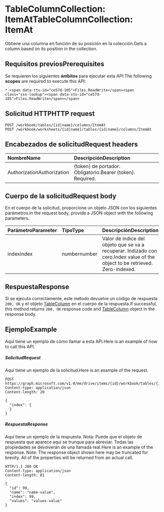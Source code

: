 # <a name="tablecolumncollection-itemat"></a><span data-ttu-id="ce57d-101">TableColumnCollection: ItemAt</span><span class="sxs-lookup"><span data-stu-id="ce57d-101">TableColumnCollection: ItemAt</span></span>

<span data-ttu-id="ce57d-102">Obtiene una columna en función de su posición en la colección.</span><span class="sxs-lookup"><span data-stu-id="ce57d-102">Gets a column based on its position in the collection.</span></span>
## <a name="prerequisites"></a><span data-ttu-id="ce57d-103">Requisitos previos</span><span class="sxs-lookup"><span data-stu-id="ce57d-103">Prerequisites</span></span>
<span data-ttu-id="ce57d-104">Se requieren los siguientes **ámbitos** para ejecutar esta API:</span><span class="sxs-lookup"><span data-stu-id="ce57d-104">The following **scopes** are required to execute this API:</span></span> 

    * <span data-ttu-id="ce57d-105">Files.ReadWrite</span><span class="sxs-lookup"><span data-stu-id="ce57d-105">Files.ReadWrite</span></span>

## <a name="http-request"></a><span data-ttu-id="ce57d-106">Solicitud HTTP</span><span class="sxs-lookup"><span data-stu-id="ce57d-106">HTTP request</span></span>
<!-- { "blockType": "ignored" } -->
```http
POST /workbook/tables/{id|name}/columns/ItemAt
POST /workbook/worksheets/{id|name}/tables/{id|name}/columns/ItemAt

```
## <a name="request-headers"></a><span data-ttu-id="ce57d-107">Encabezados de solicitud</span><span class="sxs-lookup"><span data-stu-id="ce57d-107">Request headers</span></span>
| <span data-ttu-id="ce57d-108">Nombre</span><span class="sxs-lookup"><span data-stu-id="ce57d-108">Name</span></span>       | <span data-ttu-id="ce57d-109">Descripción</span><span class="sxs-lookup"><span data-stu-id="ce57d-109">Description</span></span>|
|:---------------|:----------|
| <span data-ttu-id="ce57d-110">Authorization</span><span class="sxs-lookup"><span data-stu-id="ce57d-110">Authorization</span></span>  | <span data-ttu-id="ce57d-p101">{token} de portador. Obligatorio.</span><span class="sxs-lookup"><span data-stu-id="ce57d-p101">Bearer {token}. Required.</span></span> |


## <a name="request-body"></a><span data-ttu-id="ce57d-113">Cuerpo de la solicitud</span><span class="sxs-lookup"><span data-stu-id="ce57d-113">Request body</span></span>
<span data-ttu-id="ce57d-114">En el cuerpo de la solicitud, proporcione un objeto JSON con los siguientes parámetros.</span><span class="sxs-lookup"><span data-stu-id="ce57d-114">In the request body, provide a JSON object with the following parameters.</span></span>

| <span data-ttu-id="ce57d-115">Parámetro</span><span class="sxs-lookup"><span data-stu-id="ce57d-115">Parameter</span></span>    | <span data-ttu-id="ce57d-116">Tipo</span><span class="sxs-lookup"><span data-stu-id="ce57d-116">Type</span></span>   |<span data-ttu-id="ce57d-117">Descripción</span><span class="sxs-lookup"><span data-stu-id="ce57d-117">Description</span></span>|
|:---------------|:--------|:----------|
|<span data-ttu-id="ce57d-118">index</span><span class="sxs-lookup"><span data-stu-id="ce57d-118">index</span></span>|<span data-ttu-id="ce57d-119">number</span><span class="sxs-lookup"><span data-stu-id="ce57d-119">number</span></span>|<span data-ttu-id="ce57d-p102">Valor de índice del objeto que se va a recuperar. Indizado con cero.</span><span class="sxs-lookup"><span data-stu-id="ce57d-p102">Index value of the object to be retrieved. Zero-indexed.</span></span>|

## <a name="response"></a><span data-ttu-id="ce57d-122">Respuesta</span><span class="sxs-lookup"><span data-stu-id="ce57d-122">Response</span></span>

<span data-ttu-id="ce57d-123">Si se ejecuta correctamente, este método devuelve un código de respuesta `200, OK` y el objeto [TableColumn](../resources/tablecolumn.md) en el cuerpo de la respuesta.</span><span class="sxs-lookup"><span data-stu-id="ce57d-123">If successful, this method returns `200, OK` response code and [TableColumn](../resources/tablecolumn.md) object in the response body.</span></span>

## <a name="example"></a><span data-ttu-id="ce57d-124">Ejemplo</span><span class="sxs-lookup"><span data-stu-id="ce57d-124">Example</span></span>
<span data-ttu-id="ce57d-125">Aquí tiene un ejemplo de cómo llamar a esta API.</span><span class="sxs-lookup"><span data-stu-id="ce57d-125">Here is an example of how to call this API.</span></span>
##### <a name="request"></a><span data-ttu-id="ce57d-126">Solicitud</span><span class="sxs-lookup"><span data-stu-id="ce57d-126">Request</span></span>
<span data-ttu-id="ce57d-127">Aquí tiene un ejemplo de la solicitud.</span><span class="sxs-lookup"><span data-stu-id="ce57d-127">Here is an example of the request.</span></span>
<!-- {
  "blockType": "request",
  "name": "tablecolumncollection_itemat"
}-->
```http
POST https://graph.microsoft.com/v1.0/me/drive/items/{id}/workbook/tables/{id|name}/columns/ItemAt
Content-type: application/json
Content-length: 20

{
  "index": {
  }
}
```

##### <a name="response"></a><span data-ttu-id="ce57d-128">Respuesta</span><span class="sxs-lookup"><span data-stu-id="ce57d-128">Response</span></span>
<span data-ttu-id="ce57d-p103">Aquí tiene un ejemplo de la respuesta. Nota: Puede que el objeto de respuesta que aparece aquí se trunque para abreviar. Todas las propiedades se devolverán de una llamada real.</span><span class="sxs-lookup"><span data-stu-id="ce57d-p103">Here is an example of the response. Note: The response object shown here may be truncated for brevity. All of the properties will be returned from an actual call.</span></span>
<!-- {
  "blockType": "response",
  "truncated": true,
  "@odata.type": "microsoft.graph.tableColumn"
} -->
```http
HTTP/1.1 200 OK
Content-type: application/json
Content-length: 81

{
  "id": 99,
  "name": "name-value",
  "index": 99,
  "values": "values-value"
}
```

<!-- uuid: 8fcb5dbc-d5aa-4681-8e31-b001d5168d79
2015-10-25 14:57:30 UTC -->
<!-- {
  "type": "#page.annotation",
  "description": "TableColumnCollection: ItemAt",
  "keywords": "",
  "section": "documentation",
  "tocPath": ""
}-->